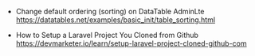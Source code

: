 

- Change default ordering (sorting) on DataTable AdminLte
  https://datatables.net/examples/basic_init/table_sorting.html
  
- How to Setup a Laravel Project You Cloned from Github
  https://devmarketer.io/learn/setup-laravel-project-cloned-github-com
